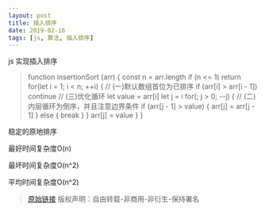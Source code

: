 ```yaml
---
layout: post
title: 插入排序
date: 2019-02-16
tags: [js, 算法, 插入排序]
---
```


js 实现插入排序

> function insertionSort (arr) {
>   const n = arr.length
>   if (n <= 1) return
>   for(let i = 1; i < n; ++i) { // (一)默认数组首位为已排序
>     if (arr[i] > arr[i - 1]) continue // (三)优化循环
>     let value = arr[i]
>     let j = i
>     for(; j > 0; --j) { // (二)内层循环为倒序，并且注意边界条件
>       if (arr[j - 1] > value) {
>         arr[j] = arr[j - 1]
>       } else {
>         break
>       }
>     }
>     arr[j] = value
>   }
> }

稳定的原地排序

最好时间复杂度O(n)

最坏时间复杂度O(n^2)

平均时间复杂度O(n^2)

> [原始链接]({{page.url}}) 版权声明：自由转载-非商用-非衍生-保持署名

